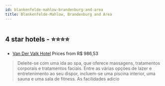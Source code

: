```yaml
---
id: blankenfelde-mahlow-brandenburg-and-area
title: Blankenfelde-Mahlow, Brandenburg and Area
---
```


<center><img src="https://i.travelapi.com/hotels/1000000/930000/922300/922217/98f7f7e3_z.jpg" alt="" /></center>


##  4 star hotels - ⭐️⭐️⭐️⭐️

-    [Van Der Valk Hotel](https://us.hurb.com/hotels/blankenfelde-mahlow/van-der-valk-hotel-HT-K0OF?cmp=18055) Prices from R$ 986,53
   > Deleite-se com uma ida ao spa, que oferece massagens, tratamentos corporais e tratamentos faciais. Entre as várias opções de lazer e entretenimento ao seu dispor, incluem-se uma piscina interior, uma sauna e uma sala de fitness. As facilidades adicio
